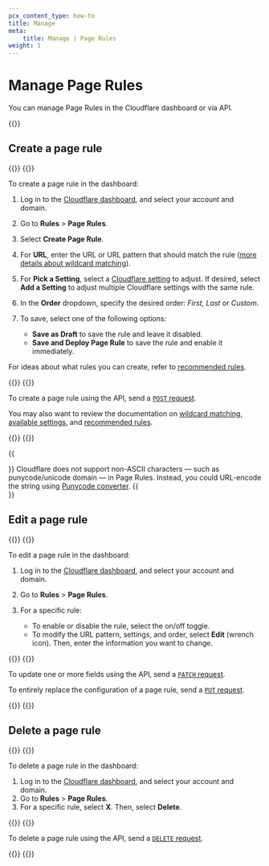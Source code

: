 ```yaml
---
pcx_content_type: how-to
title: Manage
meta:
    title: Manage | Page Rules
weight: 1
---
```


# Manage Page Rules

You can manage Page Rules in the Cloudflare dashboard or via API.

{{<render file="_page-rule-proxied-dns-warning.md">}}

## Create a page rule

{{<tabs labels="Dashboard | API">}}
{{<tab label="dashboard" no-code="true">}}

To create a page rule in the dashboard:

1. Log in to the [Cloudflare dashboard](https://dash.cloudflare.com), and select your account and domain.
2. Go to **Rules** > **Page Rules**.
3. Select **Create Page Rule**.
4. For **URL**, enter the URL or URL pattern that should match the rule ([more details about wildcard matching](/rules/page-rules/reference/wildcard-matching/)).
5. For **Pick a Setting**, select a [Cloudflare setting](/rules/page-rules/reference/settings/) to adjust. If desired, select **Add a Setting** to adjust multiple Cloudflare settings with the same rule.
6. In the **Order** dropdown, specify the desired order: _First, Last_ or _Custom_.
7. To save, select one of the following options:

    -   **Save as Draft** to save the rule and leave it disabled.
    -   **Save and Deploy Page Rule** to save the rule and enable it immediately.

For ideas about what rules you can create, refer to [recommended rules](/rules/page-rules/reference/recommended-rules/).

{{</tab>}}
{{<tab label="api" no-code="true">}}

To create a page rule using the API, send a [`POST` request](/api/operations/page-rules-create-a-page-rule).

You may also want to review the documentation on [wildcard matching](/rules/page-rules/reference/wildcard-matching/), [available settings](/rules/page-rules/reference/settings/), and [recommended rules](/rules/page-rules/reference/recommended-rules/).

{{</tab>}}
{{</tabs>}}

{{<Aside type="note">}}
Cloudflare does not support non-ASCII characters — such as punycode/unicode domain — in Page Rules. Instead, you could URL-encode the string using [Punycode converter](https://www.punycoder.com/).
{{</Aside>}}

## Edit a page rule

{{<tabs labels="Dashboard | API">}}
{{<tab label="dashboard" no-code="true">}}

To edit a page rule in the dashboard:

1. Log in to the [Cloudflare dashboard](https://dash.cloudflare.com), and select your account and domain.
2. Go to **Rules** > **Page Rules**.
3. For a specific rule:

    - To enable or disable the rule, select the on/off toggle.
    - To modify the URL pattern, settings, and order, select **Edit** (wrench icon). Then, enter the information you want to change.

{{</tab>}}
{{<tab label="api" no-code="true">}}

To update one or more fields using the API, send a [`PATCH` request](/api/operations/page-rules-edit-a-page-rule).

To entirely replace the configuration of a page rule, send a [`PUT` request](/api/operations/page-rules-update-a-page-rule).

{{</tab>}}
{{</tabs>}}

## Delete a page rule

{{<tabs labels="Dashboard | API">}}
{{<tab label="dashboard" no-code="true">}}

To delete a page rule in the dashboard:

1. Log in to the [Cloudflare dashboard](https://dash.cloudflare.com), and select your account and domain.
2. Go to **Rules** > **Page Rules**.
3. For a specific rule, select **X**. Then, select **Delete**.

{{</tab>}}
{{<tab label="api" no-code="true">}}

To delete a page rule using the API, send a [`DELETE` request](/api/operations/page-rules-delete-a-page-rule).

{{</tab>}}
{{</tabs>}}